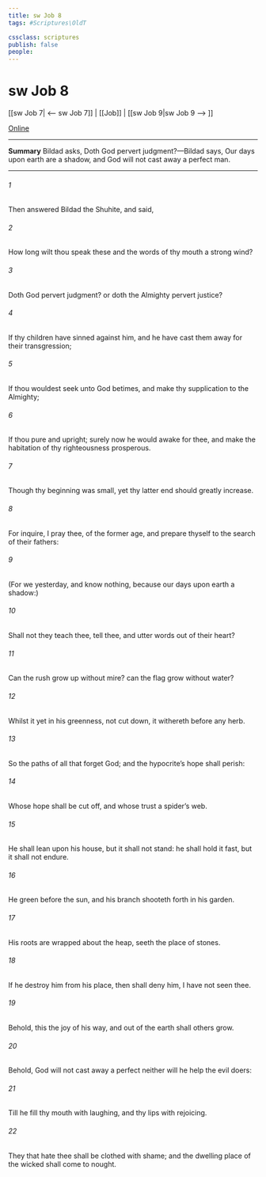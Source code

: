 ```yaml
---
title: sw Job 8
tags: #Scriptures\OldT

cssclass: scriptures
publish: false
people:
---
```


# sw Job 8
[[sw Job 7| <-- sw Job 7]] | [[Job]] | [[sw Job 9|sw Job 9 --> ]]

[Online](https://churchofjesuschrist.org/study/scriptures/ot/job/8?lang=eng)

---
__Summary__
Bildad asks, Doth God pervert judgment?—Bildad says, Our days upon earth are a shadow, and God will not cast away a perfect man.

---
###### 1 
Then answered Bildad the Shuhite, and said,

###### 2 
How long wilt thou speak these  and  the words of thy mouth  a strong wind?

###### 3 
Doth God pervert judgment? or doth the Almighty pervert justice?

###### 4 
If thy children have sinned against him, and he have cast them away for their transgression;

###### 5 
If thou wouldest seek unto God betimes, and make thy supplication to the Almighty;

###### 6 
If thou  pure and upright; surely now he would awake for thee, and make the habitation of thy righteousness prosperous.

###### 7 
Though thy beginning was small, yet thy latter end should greatly increase.

###### 8 
For inquire, I pray thee, of the former age, and prepare thyself to the search of their fathers:

###### 9 
(For we  yesterday, and know nothing, because our days upon earth  a shadow:)

###### 10 
Shall not they teach thee,  tell thee, and utter words out of their heart?

###### 11 
Can the rush grow up without mire? can the flag grow without water?

###### 12 
Whilst it  yet in his greenness,  not cut down, it withereth before any  herb.

###### 13 
So  the paths of all that forget God; and the hypocrite’s hope shall perish:

###### 14 
Whose hope shall be cut off, and whose trust  a spider’s web.

###### 15 
He shall lean upon his house, but it shall not stand: he shall hold it fast, but it shall not endure.

###### 16 
He  green before the sun, and his branch shooteth forth in his garden.

###### 17 
His roots are wrapped about the heap,  seeth the place of stones.

###### 18 
If he destroy him from his place, then  shall deny him,  I have not seen thee.

###### 19 
Behold, this  the joy of his way, and out of the earth shall others grow.

###### 20 
Behold, God will not cast away a perfect  neither will he help the evil doers:

###### 21 
Till he fill thy mouth with laughing, and thy lips with rejoicing.

###### 22 
They that hate thee shall be clothed with shame; and the dwelling place of the wicked shall come to nought.

